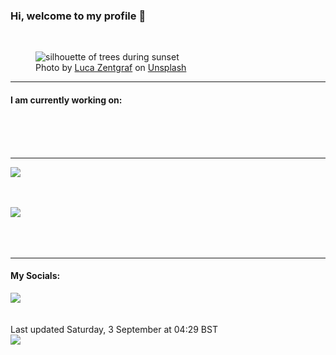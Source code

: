 <h3>Hi, welcome to my profile 👋</h3>

<br />
<figure>
  <img
    src="https://images.unsplash.com/photo-1610382440263-199cf7794cae?crop=entropy&cs=tinysrgb&fit=max&fm=jpg&ixid=MnwyNzQ3MDB8MHwxfHJhbmRvbXx8fHx8fHx8fDE2NjIxNjk0NTI&ixlib=rb-1.2.1&q=80&w=1080&auto=format"
    alt="silhouette of trees during sunset" 
  />
  <figcaption>Photo by <a
    href="https://unsplash.com/@lucaz9?utm_source=Profile%20readme&utm_medium=referral">Luca Zentgraf</a> on <a
    href="https://unsplash.com/?utm_source=Profile%20readme&utm_medium=referral">Unsplash</a></figcaption>
</figure>


<hr />
<h4>I am currently working on:</h4>
<a href=""></a>

<br /><br /><br />

<hr />
<img
  src="https://github-readme-stats.vercel.app/api?username=shanelucy&show_icons=true&theme=calm"
/>
<br /><br /><br />

<img 
  src="https://github-readme-stats.vercel.app/api/top-langs/?username=shanelucy&theme=calm"
/>
<br /><br /><br /><br />
<hr />
<h4>My Socials:</h4>
<a href="https://uk.linkedin.com/in/shane-lucy-4735b616a">
  <img
    src="https://img.shields.io/badge/linkedin%20-%230077B5.svg?&style=for-the-badge&logo=linkedin&logoColor=white"
  />
</a>
<br /><br /><br />
Last updated Saturday, 3 September at 04:29 BST
<br />
<img
  src="https://github.com/ShaneLucy/ShaneLucy/workflows/README%20build/badge.svg"
/>
